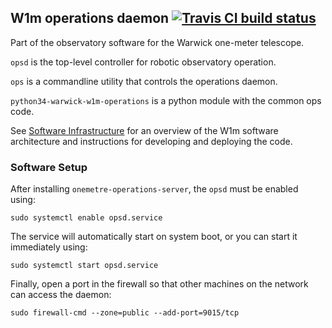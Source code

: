 ## W1m operations daemon [![Travis CI build status](https://travis-ci.org/warwick-one-metre/opsd.svg?branch=master)](https://travis-ci.org/warwick-one-metre/opsd)

Part of the observatory software for the Warwick one-meter telescope.

`opsd` is the top-level controller for robotic observatory operation.

`ops` is a commandline utility that controls the operations daemon.

`python34-warwick-w1m-operations` is a python module with the common ops code.

See [Software Infrastructure](https://github.com/warwick-one-metre/docs/wiki/Software-Infrastructure) for an overview of the W1m software architecture and instructions for developing and deploying the code.

### Software Setup

After installing `onemetre-operations-server`, the `opsd` must be enabled using:
```
sudo systemctl enable opsd.service
```

The service will automatically start on system boot, or you can start it immediately using:
```
sudo systemctl start opsd.service
```

Finally, open a port in the firewall so that other machines on the network can access the daemon:
```
sudo firewall-cmd --zone=public --add-port=9015/tcp
```
